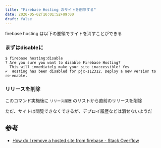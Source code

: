 ```yaml
---
title: "Firebase Hosting のサイトを削除する"
date: 2020-05-02T10:01:52+09:00
draft: false
---
```


firebase hosting は以下の要領でサイトを消すことができる


### まずはdisableに

```console
$ firebase hosting:disable
? Are you sure you want to disable Firebase Hosting?
  This will immediately make your site inaccessible! Yes
✔  Hosting has been disabled for pjx-112312. Deploy a new version to re-enable.

```


### リリースを削除


このコマンド実施後に `リリース履歴` のリストから直前のリリースを削除

ただ、サイトは閲覧できなくできるが、デプロイ履歴などは消せないようだ


## 参考

- [How do I remove a hosted site from firebase - Stack Overflow](https://stackoverflow.com/questions/42591099/how-do-i-remove-a-hosted-site-from-firebase)
